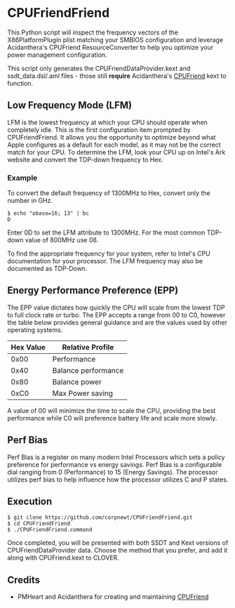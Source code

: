 [CPUFriend Repo]: https://github.com/acidanthera/CPUFriend

# CPUFriendFriend

This Python script will inspect the frequency vectors of the X86PlatformPlugin plist matching your SMBIOS configuration and leverage Acidanthera's CPUFriend ResourceConverter to help you optimize your power management configuration.

This script only generates the CPUFriendDataProvider.kext and ssdt_data.dsl/.aml files - those still **require** Acidanthera's [CPUFriend][CPUFriend Repo] kext to function.

## Low Frequency Mode (LFM)

LFM is the lowest frequency at which your CPU should operate when completely idle.  This is the first configuration item prompted by CPUFriendFriend.  It allows you the opportunity to optimize beyond what Apple configures as a default for each model, as it may not be the correct match for your CPU.  To determine the LFM, look your CPU up on Intel's Ark website and convert the TDP-down frequency to Hex.

### Example
To convert the default frequency of 1300MHz to Hex, convert only the number in GHz.

```
$ echo "obase=16; 13" | bc
D
```

Enter 0D to set the LFM attribute to 1300MHz.  For the most common TDP-down value of 800MHz use 08.

To find the appropriate frequency for your system, refer to Intel's CPU documentation for your processor.  The LFM frequency may also be documented as TDP-Down.

## Energy Performance Preference (EPP)

The EPP value dictates how quickly the CPU will scale from the lowest TDP to full clock rate or turbo.  The EPP accepts a range from 00 to C0, however the table below provides general guidance and are the values used by other operating systems.

|Hex Value|Relative Profile|
|---------|----------------|
|0x00|Performance|
|0x40|Balance performance|
|0x80|Balance power|
|0xC0|Max Power saving|

A value of 00 will minimize the time to scale the CPU, providing the best performance while C0 will preference battery life and scale more slowly.

## Perf Bias

Perf Bias is a register on many modern Intel Processors which sets a policy preference for performance vs energy savings.  Perf Bias is a configurable dial ranging from 0 (Performance) to 15 (Energy Savings).  The processor utilizes perf bias to help influence how the processor utilizes C and P states.

## Execution

```
$ git clone https://github.com/corpnewt/CPUFriendFriend.git
$ cd CPUFriendFriend
$ ./CPUFriendFriend.command
```

Once completed, you will be presented with both SSDT and Kext versions of CPUFriendDataProvider data.  Choose the method that you prefer, and add it along with CPUFriend.kext to CLOVER.

## Credits

- PMHeart and Acidanthera for creating and maintaining [CPUFriend][CPUFriend Repo]
